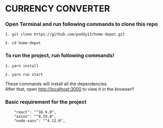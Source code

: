 # CURRENCY CONVERTER

### Open Terminal and run following commands to clone this repo<br>

```
1. git clone https://github.com/paddy13/home-depot.git

2. cd home-depot
```

### To run the project, run following commands!<br>

```
1. yarn install

2. yarn run start
```

These commands will install all the dependencies. <br>
After that, open [http://localhost:3000](http://localhost:3000) to view it in the browser!!<br>

### Basic requirement for the project
```
    "react": "^16.9.0",
    "axios": "^0.19.0",
    "node-sass": "^4.12.0",
```
